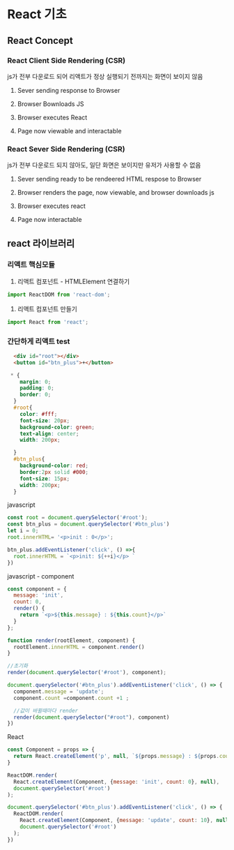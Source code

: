 # React 기초

## React Concept

### React Client Side Rendering (CSR)
js가 전부 다운로드 되어 리액트가 정상 실행되기 전까지는 화면이 보이지 않음

1. Sever sending response to Browser

2. Browser Bownloads JS

3. Browser executes React

4. Page now viewable and interactable

### React Sever Side Rendering (CSR)
js가 전부 다운로드 되지 않아도, 일단 화면은 보이지만 유저가 사용할 수 없음

1. Sever sending ready to be rendeered HTML respose to Browser

2. Browser renders the page, now viewable, and browser downloads js

3. Browser executes react

4. Page now interactable

## react 라이브러리 

### 리액트 핵심모듈

1. 리액트 컴포넌트 - HTMLElement 연결하기 
```js
import ReactDOM from 'react-dom';
```
1. 리액트 컴포넌트 만들기
```js
import React from 'react';
```

### 간단하게 리액트 test

```html
  <div id="root"></div>
  <button id="btn_plus">+</button>
```
```css
 * {
    margin: 0;
    padding: 0;
    border: 0;
  }
  #root{
    color: #fff;
    font-size: 20px;
    background-color: green;
    text-align: center;
    width: 200px;

  }
  #btn_plus{
    background-color: red;
    border:2px solid #000;
    font-size: 15px;
    width: 200px;
  }
```
javascript
```js
const root = document.querySelector('#root');
const btn_plus = document.querySelector('#btn_plus')
let i = 0;
root.innerHTML= '<p>init : 0</p>';

btn_plus.addEventListener('click', () =>{
  root.innerHTML = `<p>init: ${++i}</p> `
})
```
javascript - component
```js
const component = {
  message: 'init',
  count: 0,
  render() {
    return `<p>${this.message} : ${this.count}</p>` 
  }
};

function render(rootElement, component) {
  rootElement.innerHTML = component.render()
}

//초기화
render(document.querySelector('#root'), component);

document.querySelector('#btn_plus').addEventListener('click', () => {
  component.message = 'update';
  component.count =component.count +1 ;

  //값이 바뀔때마다 render
  render(document.querySelector("#root"), component)
})
```
React
```js
const Component = props => {
  return React.createElement('p', null, `${props.message} : ${props.count}`)
}

ReactDOM.render(
  React.createElement(Component, {message: 'init', count: 0}, null), 
  document.querySelector('#root')
);

document.querySelector('#btn_plus').addEventListener('click', () => {
  ReactDOM.render(
    React.createElement(Component, {message: 'update', count: 10}, null), 
    document.querySelector('#root')
  );
})
```